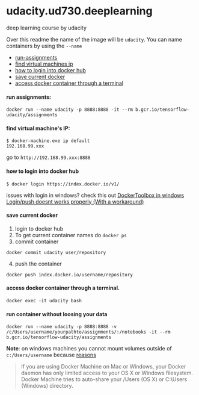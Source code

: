 # udacity.ud730.deeplearning

deep learning course by udacity

Over this readme the name of the image will be `udacity`.
You can name containers by using the `--name`

* [run-assignments](#run-assignments)
* [find virtual machines ip](#find-virtual-machines-ip)
* [how to login into docker hub](#how-to-login-into-docker-hub)
* [save current docker](#save-current-docker)
* [access docker container through a terminal](#access-docker-container-through-a-terminal)

#### run assignments:
~~~
docker run --name udacity -p 8888:8888 -it --rm b.gcr.io/tensorflow-udacity/assignments
~~~

#### find virtual machine's IP:
~~~
$ docker-machine.exe ip default
192.168.99.xxx
~~~

go to `http://192.168.99.xxx:8888`

#### how to login into docker hub
~~~
$ docker login https://index.docker.io/v1/
~~~

issues with login in windows? check this out [DockerToolbox in windows Login/push doesnt works properly (With a workaround)](https://github.com/docker/hub-feedback/issues/473)

#### save current docker

1. login to docker hub
2. To get current container names do `docker ps`
3. commit container
~~~
docker commit udacity user/repository
~~~
4. push the container
~~~
docker push index.docker.io/username/repository
~~~

#### access docker container through a terminal.

~~~
docker exec -it udacity bash
~~~

#### run container without loosing your data

~~~
docker run --name udacity -p 8888:8888 -v /c/Users/username/yourpathto/assignments/:/notebooks -it --rm b.gcr.io/tensorflow-udacity/assignments
~~~

**Note**: on windows machines you cannot mount volumes outside of `c:/Users/username` because
[reasons](https://docs.docker.com/engine/userguide/dockervolumes/#mount-a-host-directory-as-a-data-volume)

> If you are using Docker Machine on Mac or Windows, your Docker daemon has only limited access to your OS X or Windows filesystem. Docker Machine tries to auto-share your /Users (OS X) or C:\Users (Windows) directory.







